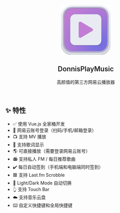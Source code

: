 <br />
<p align="center">
    <img src="images/logo2.png" alt="Logo" width="156" height="156">
  </a>
  <h2 align="center" style="font-weight: 600">DonnisPlayMusic</h2>

  <p align="center">
    高颜值的第三方网易云播放器
    <br />
    <br />
    <br />
  </p>
</p>


## ✨ 特性

- ✅ 使用 Vue.js 全家桶开发
- 🔴 网易云账号登录（扫码/手机/邮箱登录）
- 📺 支持 MV 播放
- 📃 支持歌词显示
- 🌎️ 可直接播放（需要登录网易云账号）
- 📻 支持私人 FM / 每日推荐歌曲
- ✔️ 每日自动签到（手机端和电脑端同时签到）
- 🟥 支持 Last.fm Scrobble
- 🌚 Light/Dark Mode 自动切换
- 👆 支持 Touch Bar
- ☁️ 支持音乐云盘
- ⌨️ 自定义快捷键和全局快捷键


